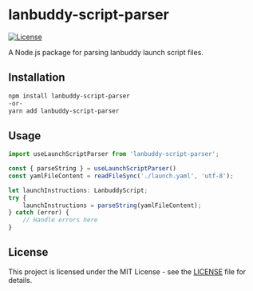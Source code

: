 # lanbuddy-script-parser

[![License](https://img.shields.io/badge/license-MIT-blue.svg)](https://github.com/lanbuddy/lanbuddy-script-parser/blob/main/LICENSE)

A Node.js package for parsing lanbuddy launch script files.

## Installation

```bash
npm install lanbuddy-script-parser
-or-
yarn add lanbuddy-script-parser
```

## Usage

```typescript
import useLaunchScriptParser from 'lanbuddy-script-parser';

const { parseString } = useLaunchScriptParser()
const yamlFileContent = readFileSync('./launch.yaml', 'utf-8');

let launchInstructions: LanbuddyScript;
try {
    launchInstructions = parseString(yamlFileContent);
} catch (error) {
    // Handle errors here
}
```

## License

This project is licensed under the MIT License - see the [LICENSE](https://github.com/lanbuddy/lanbuddy-script-parser/blob/main/LICENSE) file for details.

